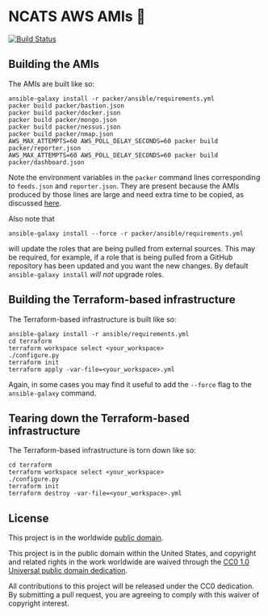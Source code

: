 # NCATS AWS AMIs :dvd: #

[![Build
Status](https://travis-ci.com/cisagov/cyhy_amis.svg?branch=develop)](https://travis-ci.com/cisagov/cyhy_amis)

## Building the AMIs ##
The AMIs are built like so:
```
ansible-galaxy install -r packer/ansible/requirements.yml
packer build packer/bastion.json
packer build packer/docker.json
packer build packer/mongo.json
packer build packer/nessus.json
packer build packer/nmap.json
AWS_MAX_ATTEMPTS=60 AWS_POLL_DELAY_SECONDS=60 packer build packer/reporter.json
AWS_MAX_ATTEMPTS=60 AWS_POLL_DELAY_SECONDS=60 packer build packer/dashboard.json
```

Note the environment variables in the `packer` command lines
corresponding to `feeds.json` and `reporter.json`.  They are present
because the AMIs produced by those lines are large and need extra time
to be copied, as discussed
[here](https://github.com/hashicorp/packer/issues/6536#issuecomment-407925535).

Also note that
```
ansible-galaxy install --force -r packer/ansible/requirements.yml
```
will update the roles that are being pulled from external sources.  This
may be required, for example, if a role that is being pulled from a
GitHub repository has been updated and you want the new changes.  By
default `ansible-galaxy install` _will not_ upgrade roles.

## Building the Terraform-based infrastructure ##
The Terraform-based infrastructure is built like so:
```
ansible-galaxy install -r ansible/requirements.yml
cd terraform
terraform workspace select <your_workspace>
./configure.py
terraform init
terraform apply -var-file=<your_workspace>.yml
```

Again, in some cases you may find it useful to add the `--force` flag
to the `ansible-galaxy` command.

## Tearing down the Terraform-based infrastructure ##
The Terraform-based infrastructure is torn down like so:
```
cd terraform
terraform workspace select <your_workspace>
./configure.py
terraform init
terraform destroy -var-file=<your_workspace>.yml
```

## License ##

This project is in the worldwide [public domain](LICENSE.md).

This project is in the public domain within the United States, and
copyright and related rights in the work worldwide are waived through
the [CC0 1.0 Universal public domain
dedication](https://creativecommons.org/publicdomain/zero/1.0/).

All contributions to this project will be released under the CC0
dedication. By submitting a pull request, you are agreeing to comply
with this waiver of copyright interest.
